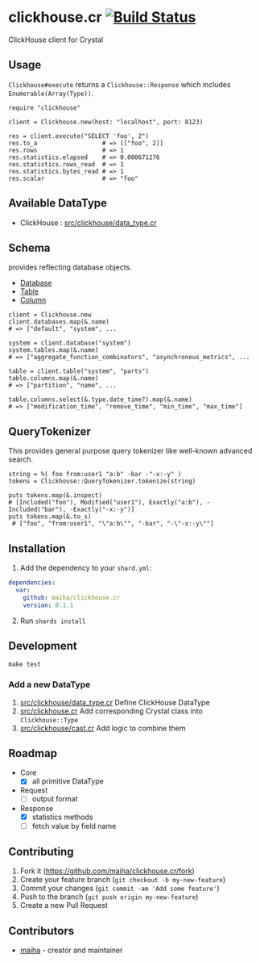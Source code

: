 # clickhouse.cr [![Build Status](https://travis-ci.org/maiha/clickhouse.cr.svg?branch=master)](https://travis-ci.org/maiha/clickhouse.cr)

ClickHouse client for Crystal

## Usage

`Clickhouse#execute` returns a `Clickhouse::Response` which includes `Enumerable(Array(Type))`.

```crystal
require "clickhouse"

client = Clickhouse.new(host: "localhost", port: 8123)

res = client.execute("SELECT 'foo', 2")
res.to_a                  # => [["foo", 2]]
res.rows                  # => 1
res.statistics.elapsed    # => 0.000671276
res.statistics.rows_read  # => 1
res.statistics.bytes_read # => 1
res.scalar                # => "foo"
```

## Available DataType

- ClickHouse : [src/clickhouse/data_type.cr](./src/clickhouse/data_type.cr) 

## Schema

provides reflecting database objects.

- [Database](./src/clickhouse/database.cr)
- [Table](./src/clickhouse/table.cr)
- [Column](./src/clickhouse/column.cr)

```crystal
client = Clickhouse.new
client.databases.map(&.name)
# => ["default", "system", ...

system = client.database("system")
system.tables.map(&.name)
# => ["aggregate_function_combinators", "asynchronous_metrics", ...

table = client.table("system", "parts")
table.columns.map(&.name)
# => ["partition", "name", ...

table.columns.select(&.type.date_time?).map(&.name)
# => ["modification_time", "remove_time", "min_time", "max_time"]
```

## QueryTokenizer

This provides general purpose query tokenizer like well-known advanced search.

```crystal
string = %( foo from:user1 "a:b" -bar -"-x:-y" )
tokens = Clickhouse::QueryTokenizer.tokenize(string)

puts tokens.map(&.inspect)
# [Included("foo"), Modified("user1"), Exactly("a:b"), -Included("bar"), -Exactly("-x:-y")]
puts tokens.map(&.to_s)
 # ["foo", "from:user1", "\"a:b\"", "-bar", "-\"-x:-y\""]
```

## Installation

1. Add the dependency to your `shard.yml`:
```yaml
dependencies:
  var:
    github: maiha/clickhouse.cr
    version: 0.1.1
```
2. Run `shards install`

## Development

```shell
make test
```

### Add a new DataType

1. [src/clickhouse/data_type.cr](./src/clickhouse/data_type.cr) Define ClickHouse DataType
2. [src/clickhouse.cr](./src/clickhouse.cr) Add corresponding Crystal class into `Clickhouse::Type`
3. [src/clickhouse/cast.cr](./src/clickhouse/cast.cr) Add logic to combine them

## Roadmap

- Core
  - [x] all primitive DataType
- Request
  - [ ] output format
- Response
  - [x] statistics methods
  - [ ] fetch value by field name

## Contributing

1. Fork it (<https://github.com/maiha/clickhouse.cr/fork>)
2. Create your feature branch (`git checkout -b my-new-feature`)
3. Commit your changes (`git commit -am 'Add some feature'`)
4. Push to the branch (`git push origin my-new-feature`)
5. Create a new Pull Request

## Contributors

- [maiha](https://github.com/maiha) - creator and maintainer
